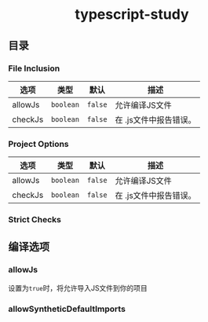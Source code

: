 <h1 align="center">
  typescript-study
</h1>

## 目录

### File Inclusion

|选项|类型|默认|描述|
|---|----|---|---|
|allowJs|`boolean`|`false`|允许编译JS文件|
|checkJs|`boolean`|`false`|	在 .js文件中报告错误。|

### Project Options

|选项|类型|默认|描述|
|---|----|---|---|
|allowJs|`boolean`|`false`|允许编译JS文件|
|checkJs|`boolean`|`false`|	在 .js文件中报告错误。|

### Strict Checks

## 编译选项

### allowJs

设置为`true`时，将允许导入JS文件到你的项目

### allowSyntheticDefaultImports


